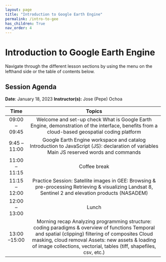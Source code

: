 ```yaml
---
layout: page
title: "Introduction to Google Earth Engine"
permalink: /intro-to-gee
has_children: True
nav_order: 4
---
```


# Introduction to Google Earth Engine
Navigate through the different lesson sections by using the menu on the lefthand side or the table of contents below.

## Session Agenda
**Date**: January 18, 2023
**Instructor(s):** Jose (Pepe) Ochoa

|      Time     |                                                                                                                                      Topics                                                                                                                                      |
|:-------------:|:--------------------------------------------------------------------------------------------------------------------------------------------------------------------------------------------------------------------------------------------------------------------------------:|
| 09:00 – 09:45 |                                                                   Welcome and set-up check What is Google Earth Engine, demonstration of the interface, benefits from a cloud-based geospatial coding platform                                                                   |
| 9:45 – 11:00  |                                                                      Google Earth Engine workspace and catalog Introduction to JavaScript (JS): declaration of variables Main JS reserved words and commands                                                                     |
| 11:00 – 11:15 |                                                                                                                                   Coffee break                                                                                                                                   |
| 11:15 – 12:00 |                                                               Practice Session: Satellite images in GEE: Browsing & pre-processing Retrieving & visualizing Landsat 8, Sentinel 2 and elevation products (NASADEM)                                                               |
| 12:00 – 13:00 | Lunch                                                                                                                                                                                                                                                                            |
| 13:00 –15:00  | Morning recap Analyzing programming structure: coding paradigms & overview of functions  Temporal and spatial (clipping) filtering of composites Cloud masking, cloud removal Assets: new assets & loading of image collections, vectorial, tables (tiff, shapefiles, csv, etc.) |